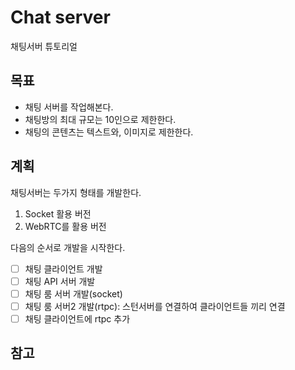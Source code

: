 # Chat server

채팅서버 튜토리얼

## 목표

- 채팅 서버를 작업해본다.
- 채팅방의 최대 규모는 10인으로 제한한다.
- 채팅의 콘텐츠는 텍스트와, 이미지로 제한한다.


## 계획
채팅서버는 두가지 형태를 개발한다.
1. Socket 활용 버전
2. WebRTC를 활용 버전

다음의 순서로 개발을 시작한다.

- [ ] 채팅 클라이언트 개발
- [ ] 채팅 API 서버 개발
- [ ] 채팅 룸 서버 개발(socket)
- [ ] 채팅 룸 서버2 개발(rtpc): 스턴서버를 연결하여 클라이언트들 끼리 연결
- [ ] 채팅 클라이언트에 rtpc 추가

## 참고
